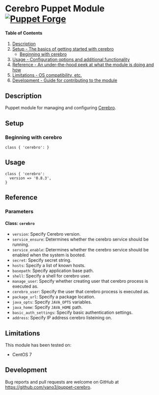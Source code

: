 # Cerebro Puppet Module [![Puppet Forge](https://img.shields.io/puppetforge/v/yano3/cerebro.svg?style=flat-square)](https://forge.puppet.com/yano3/cerebro)

#### Table of Contents

1. [Description](#description)
1. [Setup - The basics of getting started with cerebro](#setup)
    * [Beginning with cerebro](#beginning-with-cerebro)
1. [Usage - Configuration options and additional functionality](#usage)
1. [Reference - An under-the-hood peek at what the module is doing and how](#reference)
1. [Limitations - OS compatibility, etc.](#limitations)
1. [Development - Guide for contributing to the module](#development)

## Description

Puppet module for managing and configuring [Cerebro](https://github.com/lmenezes/cerebro).

## Setup

### Beginning with cerebro

```
class { 'cerebro': }
```

## Usage

```
class { 'cerebro':
  version => '0.8.3',
}
```

## Reference

### Parameters

#### Class: `cerebro`

- `version`: Specify Cerebro version.
- `service_ensure`: Determines whether the cerebro service should be running.
- `service_enable`: Determines whether the cerebro service should be enabled when the system is booted.
- `secret`: Specify secret string.
- `hosts`: Specify a list of known hosts.
- `basepath`: Specify application base path.
- `shell`: Specify a shell for cerebro user.
- `manage_user`: Specify whether creating user that cerebro process is executed as.
- `cerebro_user`: Specify the user that cerebro process is executed as.
- `package_url`: Specify a package location.
- `java_opts`: Specify `JAVA_OPTS` variables.
- `java_home`: Specify `JAVA_HOME` path.
- `basic_auth_settings`: Specify basic authentication settings.
- `address`: Specify IP address cerebro listeining on.

## Limitations

This module has been tested on:

- CentOS 7

## Development

Bug reports and pull requests are welcome on GitHub at https://github.com/yano3/puppet-cerebro.
